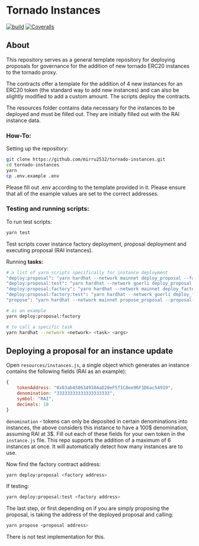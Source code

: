 # Tornado Instances

[![build](https://img.shields.io/github/workflow/status/mirru2532/tornado-instances/build)](https://github.com/h-ivor/tornado-instances/actions) [![Coveralls](https://img.shields.io/coveralls/github/mirru2532/tornado-instances)](https://coveralls.io/github/mirru2532/tornado-instances)

## About

This repository serves as a general template repository for deploying proposals for governance for the addition of new tornado ERC20 instances to the tornado proxy.

The contracts offer a template for the addition of 4 new instances for an ERC20 token (the standard way to add new instances) and can also be slightly modified to add a custom amount. The scripts deploy the contracts.

The resources folder contains data necessary for the instances to be deployed and must be filled out. They are initially filled out with the RAI instance data.

### How-To:

Setting up the repository:

```bash
git clone https://github.com/mirru2532/tornado-instances.git
cd tornado-instances
yarn
cp .env.example .env
```

Please fill out .env according to the template provided in it. Please ensure that all of the example values are set to the correct addresses.

### Testing and running scripts:

To run test scripts:

```bash
yarn test
```

Test scripts cover instance factory deployment, proposal deployment and executing proposal (RAI instances).

Running **tasks:**

```bash
# a list of yarn scripts specifically for instance deployment
"deploy:proposal": "yarn hardhat --network mainnet deploy_proposal --factory-address",
"deploy:proposal:test": "yarn hardhat --network goerli deploy_proposal --factory-address",
"deploy:proposal:factory": "yarn hardhat --network mainnet deploy_factory_proposal",
"deploy:proposal:factory:test": "yarn hardhat --network goerli deploy_factory_proposal",
"propose": "yarn hardhat --network mainnet propose_proposal --proposal-address",

# as an example
yarn deploy:proposal:factory

# to call a specific task
yarn hardhat --network <network> <task> <args>
```

## Deploying a proposal for an instance update

Open `resources/instances.js`, a single object which generates an instance contains the following fields (RAI as an example):

```js
{
    tokenAddress: "0x03ab458634910AaD20eF5f1C8ee96F1D6ac54919",
    denomination: "33333333333333333333",
    symbol: "RAI",
    decimals: 18
}
```

`denomination` - tokens can only be deposited in certain denominations into instances, the above considers this instance to have a 100$ denomination, assuming RAI at 3$.
Fill out each of these fields for your own token in the `instance.js` file. This repo supports the addition of a maximum of 6 instances at once. It will automatically detect how many instances are to use.

Now find the factory contract address:

```bash
yarn deploy:proposal <factory address>
```

If testing:

```bash
yarn deploy:proposal:test <factory address>
```

The last step, or first depending on if you are simply proposing the proposal, is taking the address of the deployed proposal and calling:

```bash
yarn propose <proposal address>
```

There is not test implementation for this.
